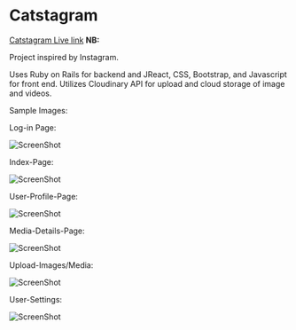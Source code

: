 # Catstagram

[Catstagram Live link][heroku] **NB:** <tbd>

[heroku]: http://www.catstagram.xyz

Project inspired by Instagram. 

Uses Ruby on Rails for backend and JReact, CSS, Bootstrap, and Javascript for front end. 
Utilizes Cloudinary API for upload and cloud storage of image and videos.

Sample Images:

Log-in Page:

![ScreenShot](http://res.cloudinary.com/catstagram/image/upload/c_scale,w_606/v1462234197/Sign-in_ykw4lm.png)

Index-Page:

![ScreenShot](http://res.cloudinary.com/catstagram/image/upload/c_scale,w_608/v1462234333/Index_dnurgo.png)

User-Profile-Page:

![ScreenShot](http://res.cloudinary.com/catstagram/image/upload/c_scale,w_617/v1462235732/user-profile_gubhum.png)

Media-Details-Page:

![ScreenShot](http://res.cloudinary.com/catstagram/image/upload/c_scale,w_600/v1462235987/mediadetails_dtpzub.png)

Upload-Images/Media:

![ScreenShot](http://res.cloudinary.com/catstagram/image/upload/c_scale,w_600/v1462236155/mediaupload_qdixox.png)

User-Settings:

![ScreenShot](http://res.cloudinary.com/catstagram/image/upload/c_scale,w_600/v1462236184/Usersettings_vo8rrb.png)
